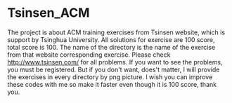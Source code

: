 # Tsinsen_ACM
The project is about ACM training exercises from Tsinsen website, which is support by Tsinghua University.
All solutions for exercise are 100 score, total score is 100. The name of the directory is the name 
of the exercise from that website corresponding exercise. Please check http://www.tsinsen.com/ for
all problems. If you want to see the problems, you must be registered. But if you don't want, does't 
matter, I will provide the exercises in every directory by png picture. I wish you can improve these
codes with me so make it faster even though it is 100 score, thank you.
